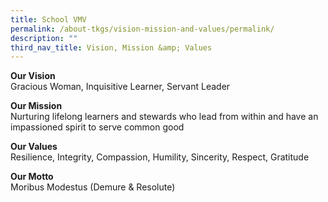 ```yaml
---
title: School VMV
permalink: /about-tkgs/vision-mission-and-values/permalink/
description: ""
third_nav_title: Vision, Mission &amp; Values
---
```

<p><strong>Our Vision<br></strong>Gracious Woman, Inquisitive Learner, Servant Leader</p>
<p><strong>Our Mission<br></strong>Nurturing lifelong learners and stewards who lead from within and have an impassioned spirit to serve common good</p>
<p><strong>Our Values<br></strong>Resilience, Integrity, Compassion, Humility, Sincerity, Respect, Gratitude</p>
<p><strong>Our Motto<br></strong>Moribus Modestus (Demure &amp; Resolute)</p>